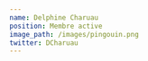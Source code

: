 ```yaml
---
name: Delphine Charuau  
position: Membre active
image_path: /images/pingouin.png
twitter: DCharuau 
---
```

